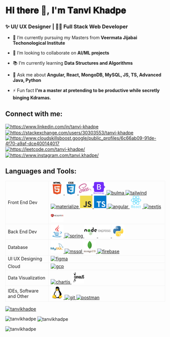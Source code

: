 
<h1 align="left">𝐇𝐢 𝐭𝐡𝐞𝐫𝐞 👋, 𝐈'𝐦 𝐓𝐚𝐧𝐯𝐢 𝐊𝐡𝐚𝐝𝐩𝐞</h1>
<h3 align="left">✨ UI/ UX Designer | 👩‍💻 Full Stack Web Developer</h3>

- 🔭 I’m currently pursuing my Masters from **Veermata Jijabai Techonological Institute**

- 👯 I’m looking to collaborate on **AI/ML projects**

- 📚 I’m currently learning **Data Structures and Algorithms**

- 💬 Ask me about **Angular, React, MongoDB, MySQL, JS, TS, Advanced Java, Python**

- ⚡ Fun fact **I'm a master at pretending to be productive while secretly binging Kdramas.**

<h2 align="left">Connect with me:</h2>
<p align="left">
<a href="https://linkedin.com/in/https://www.linkedin.com/in/tanvi-khadpe" target="blank"><img align="center" src="https://raw.githubusercontent.com/rahuldkjain/github-profile-readme-generator/master/src/images/icons/Social/linked-in-alt.svg" alt="https://www.linkedin.com/in/tanvi-khadpe" height="30" width="40" /></a>
<a href="https://stackoverflow.com/users/https://stackexchange.com/users/30303553/tanvi-khadpe" target="blank"><img align="center" src="https://raw.githubusercontent.com/rahuldkjain/github-profile-readme-generator/master/src/images/icons/Social/stack-overflow.svg" alt="https://stackexchange.com/users/30303553/tanvi-khadpe" height="30" width="40" /></a>
<a href="https://www.cloudskillsboost.google/public_profiles/6c66ab09-91de-4f70-a9af-dce400144017" target="blank"><img align="center"  src="https://www.vectorlogo.zone/logos/google_cloud/google_cloud-icon.svg"  alt="https://www.cloudskillsboost.google/public_profiles/6c66ab09-91de-4f70-a9af-dce400144017" height="38" width="38" /></a> <a href="https://leetcode.com/tanvi-khadpe/" target="blank"><img align="center" src="https://raw.githubusercontent.com/rahuldkjain/github-profile-readme-generator/master/src/images/icons/Social/leet-code.svg" alt="https://leetcode.com/tanvi-khadpe/" height="35" width="40" /></a> <a href="https://instagram.com/https://www.instagram.com/tanvi.khadpe/" target="blank"><img align="center" src="https://raw.githubusercontent.com/rahuldkjain/github-profile-readme-generator/master/src/images/icons/Social/instagram.svg" alt="https://www.instagram.com/tanvi.khadpe/" height="30" width="40" /></a>
</p>

<h2 align="left">Languages and Tools:</h2>

<table>
   <tr>
    <td style="border: 1px solid #f2f2f2;">Front End Dev</td>
    <td style="border: 1px solid #f2f2f2;">
    <a href="https://www.w3.org/html/" target="_blank" rel="noreferrer"> <img src="https://raw.githubusercontent.com/devicons/devicon/master/icons/html5/html5-original-wordmark.svg" alt="html5" width="40" height="40"/> </a> 
    <a href="https://www.w3schools.com/css/" target="_blank" rel="noreferrer"> <img src="https://raw.githubusercontent.com/devicons/devicon/master/icons/css3/css3-original-wordmark.svg" alt="css3" width="40" height="40"/> </a> <a href="https://sass-lang.com" target="_blank" rel="noreferrer"> <img src="https://raw.githubusercontent.com/devicons/devicon/master/icons/sass/sass-original.svg" alt="sass" width="40" height="40"/> </a> <a href="https://getbootstrap.com" target="_blank" rel="noreferrer"> <img src="https://raw.githubusercontent.com/devicons/devicon/master/icons/bootstrap/bootstrap-plain-wordmark.svg" alt="bootstrap" width="40" height="40"/> </a><a href="https://bulma.io/" target="_blank" rel="noreferrer"> <img src="https://raw.githubusercontent.com/gilbarbara/logos/804dc257b59e144eaca5bc6ffd16949752c6f789/logos/bulma.svg" alt="bulma" width="40" height="40"/> </a><a href="https://tailwindcss.com/" target="_blank" rel="noreferrer"> <img src="https://www.vectorlogo.zone/logos/tailwindcss/tailwindcss-icon.svg" alt="tailwind" width="40" height="40"/> </a> <a href="https://materializecss.com/" target="_blank" rel="noreferrer"> <img src="https://raw.githubusercontent.com/prplx/svg-logos/5585531d45d294869c4eaab4d7cf2e9c167710a9/svg/materialize.svg" alt="materialize" width="40" height="40"/> </a> <a href="https://developer.mozilla.org/en-US/docs/Web/JavaScript" target="_blank" rel="noreferrer"> <img src="https://raw.githubusercontent.com/devicons/devicon/master/icons/javascript/javascript-original.svg" alt="javascript" width="40" height="40"/> </a>   <a href="https://www.typescriptlang.org/" target="_blank" rel="noreferrer"> <img src="https://raw.githubusercontent.com/devicons/devicon/master/icons/typescript/typescript-original.svg" alt="typescript" width="40" height="40"/> </a> 
    <a href="https://angular.io" target="_blank" rel="noreferrer"> 
    <img src="https://angular.io/assets/images/logos/angular/angular.svg" alt="angular" width="40" height="40"/> </a><a href="https://reactjs.org/" target="_blank" rel="noreferrer"> <img src="https://raw.githubusercontent.com/devicons/devicon/master/icons/react/react-original-wordmark.svg" alt="react" width="40" height="40"/> </a><a href="https://nextjs.org/" target="_blank" rel="noreferrer"> <img src="https://cdn.worldvectorlogo.com/logos/nextjs-2.svg" alt="nextjs" width="40" height="40"/> </a><a href="https://angular.io" target="_blank" rel="noreferrer"> <img src="https://raw.githubusercontent.com/devicons/devicon/master/icons/angularjs/angularjs-original-wordmark.svg" alt="angularjs" width="40" height="40"/> </a>     
    </td>
  </tr>
  <tr>
    <td style="border: 1px solid #f2f2f2;">Back End Dev</td>
    <td style="border: 1px solid #f2f2f2;"> 
      <a href="https://www.java.com" target="_blank" rel="noreferrer"> <img src="https://raw.githubusercontent.com/devicons/devicon/master/icons/java/java-original.svg" alt="java" width="40" height="40"/> </a> <a href="https://spring.io/" target="_blank" rel="noreferrer"> <img src="https://www.vectorlogo.zone/logos/springio/springio-icon.svg" alt="spring" width="40" height="40"/> </a> <a href="https://nodejs.org" target="_blank" rel="noreferrer"> <img src="https://raw.githubusercontent.com/devicons/devicon/master/icons/nodejs/nodejs-original-wordmark.svg" alt="nodejs" width="40" height="40"/> </a>
      <a href="https://expressjs.com" target="_blank" rel="noreferrer"> <img src="https://raw.githubusercontent.com/devicons/devicon/master/icons/express/express-original-wordmark.svg" alt="express" width="40" height="40"/> </a>    <a href="https://www.python.org" target="_blank" rel="noreferrer"> <img src="https://raw.githubusercontent.com/devicons/devicon/master/icons/python/python-original.svg" alt="python" width="40" height="40"/> </a>
    </td>
  </tr>
  <tr>
    <td style="border: 1px solid #f2f2f2;">Database</td>
    <td style="border: 1px solid #f2f2f2;">
     <a href="https://www.mysql.com/" target="_blank" rel="noreferrer"> <img src="https://raw.githubusercontent.com/devicons/devicon/master/icons/mysql/mysql-original-wordmark.svg" alt="mysql" width="40" height="40"/> </a> <a href="https://www.microsoft.com/en-us/sql-server" target="_blank" rel="noreferrer"> <img src="https://www.svgrepo.com/show/303229/microsoft-sql-server-logo.svg" alt="mssql" width="40" height="40"/> </a> 
    <a href="https://www.mongodb.com/" target="_blank" rel="noreferrer"> <img src="https://raw.githubusercontent.com/devicons/devicon/master/icons/mongodb/mongodb-original-wordmark.svg" alt="mongodb" width="40" height="40"/> </a><a href="https://firebase.google.com/" target="_blank" rel="noreferrer"> <img src="https://www.vectorlogo.zone/logos/firebase/firebase-icon.svg" alt="firebase" width="40" height="40"/> </a>  
    </td>
  </tr>
  <tr>
    <td style="border: 1px solid #f2f2f2;">UI UX Designing</td>
    <td style="border: 1px solid #f2f2f2;">
    <a href="https://www.figma.com/" target="_blank" rel="noreferrer"> <img src="https://www.vectorlogo.zone/logos/figma/figma-icon.svg" alt="figma" width="40" height="40"/> </a>
    </td>
  </tr>
   <tr>
    <td style="border: 1px solid #f2f2f2;">Cloud</td>
    <td style="border: 1px solid #f2f2f2;">
    <a href="https://cloud.google.com" target="_blank" rel="noreferrer"> <img src="https://www.vectorlogo.zone/logos/google_cloud/google_cloud-icon.svg" alt="gcp" width="40" height="40"/> </a></td>
  </tr>
  <tr>
    <td style="border: 1px solid #f2f2f2;">Data Visualization</td>
    <td style="border: 1px solid #f2f2f2;">  <a href="https://www.chartjs.org" target="_blank" rel="noreferrer"> <img src="https://www.chartjs.org/media/logo-title.svg" alt="chartjs" width="40" height="40"/> </a> <a href="https://canvasjs.com" target="_blank" rel="noreferrer"> <img src="https://raw.githubusercontent.com/Hardik0307/Hardik0307/master/assets/canvasjs-charts.svg" alt="canvasjs" width="40" height="40"/> </a> </td>
  </tr>
   <tr>
    <td style="border: 1px solid #f2f2f2;">IDEs, Software and Other</td>
    <td style="border: 1px solid #f2f2f2;"> 
    <a href="https://www.linux.org/" target="_blank" rel="noreferrer"> <img src="https://raw.githubusercontent.com/devicons/devicon/master/icons/linux/linux-original.svg" alt="linux" width="40" height="40"/> </a><a href="v" target="_blank" rel="noreferrer"> <img src="https://raw.githubusercontent.com/jmnote/z-icons/master/svg/github.svg" alt="git" width="40" height="40"/><a href="https://postman.com" target="_blank" rel="noreferrer"> <img src="https://www.vectorlogo.zone/logos/getpostman/getpostman-icon.svg" alt="postman" width="40" height="40"/> </a></td>
  </tr>
</table>
       <p align="left">
 <a href="https://github.com/ryo-ma/github-profile-trophy"><img src="https://github-profile-trophy.vercel.app/?username=tanvikhadpe&theme=flat&margin-w=15" alt="tanvikhadpe" /></a> </p>
<p><img align="left" src="https://github-readme-stats.vercel.app/api/top-langs?username=tanvikhadpe&show_icons=true&locale=en&layout=compact" alt="tanvikhadpe" /></p>
<p>&nbsp;<img align="center" src="https://github-readme-stats.vercel.app/api?username=tanvikhadpe&show_icons=true&locale=en" alt="tanvikhadpe" /></p>
<p><img align="left" src="https://leetcard.jacoblin.cool/tanvi-khadpe?theme=light&font=Noto%20Sans%20Mahajani&cache=0" alt="tanvikhadpe" /></p>




